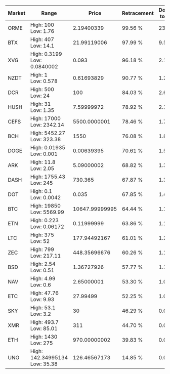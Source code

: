 | Market | Range | Price| Retracement | Doubles to 50% |
| --- | --- | --- | --- | --- |
| ORME | High: 100<br />Low: 1.76 | 2.19400339 | 99.56 % | 23.19 |
| BTX | High: 407<br />Low: 14.1 | 21.99119006 | 97.99 % | 9.57 |
| XVG | High: 0.3199<br />Low: 0.0840002 | 0.093 | 96.18 % | 2.17 |
| NZDT | High: 1<br />Low: 0.578 | 0.61693829 | 90.77 % | 1.28 |
| DCR | High: 500<br />Low: 24 | 100 | 84.03 % | 2.62 |
| HUSH | High: 31<br />Low: 1.35 | 7.59999972 | 78.92 % | 2.13 |
| CEFS | High: 17000<br />Low: 2342.14 | 5500.0000001 | 78.46 % | 1.76 |
| BCH | High: 5452.27<br />Low: 323.38 | 1550 | 76.08 % | 1.86 |
| DOGE | High: 0.01935<br />Low: 0.001 | 0.00639395 | 70.61 % | 1.59 |
| ARK | High: 11.8<br />Low: 2.05 | 5.09000002 | 68.82 % | 1.36 |
| DASH | High: 1755.43<br />Low: 245 | 730.365 | 67.87 % | 1.37 |
| DOT | High: 0.1<br />Low: 0.0042 | 0.035 | 67.85 % | 1.49 |
| BTC | High: 19850<br />Low: 5569.99 | 10647.99999995 | 64.44 % | 1.19 |
| ETN | High: 0.223<br />Low: 0.06172 | 0.11999999 | 63.86 % | 1.19 |
| LTC | High: 375<br />Low: 52 | 177.94492167 | 61.01 % | 1.20 |
| ZEC | High: 799<br />Low: 217.11 | 448.35696676 | 60.26 % | 1.13 |
| BSD | High: 2.54<br />Low: 0.51 | 1.36727926 | 57.77 % | 1.12 |
| NAV | High: 4.99<br />Low: 0.6 | 2.65000001 | 53.30 % | 1.05 |
| ETC | High: 47.76<br />Low: 9.93 | 27.99499 | 52.25 % | 1.03 |
| SKY | High: 53.1<br />Low: 3.2 | 30 | 46.29 % | 0.00 |
| XMR | High: 493.7<br />Low: 85.01 | 311 | 44.70 % | 0.00 |
| ETH | High: 1430<br />Low: 275 | 970.00000002 | 39.83 % | 0.00 |
| UNO | High: 142.34995134<br />Low: 35.38 | 126.46567173 | 14.85 % | 0.00 |
